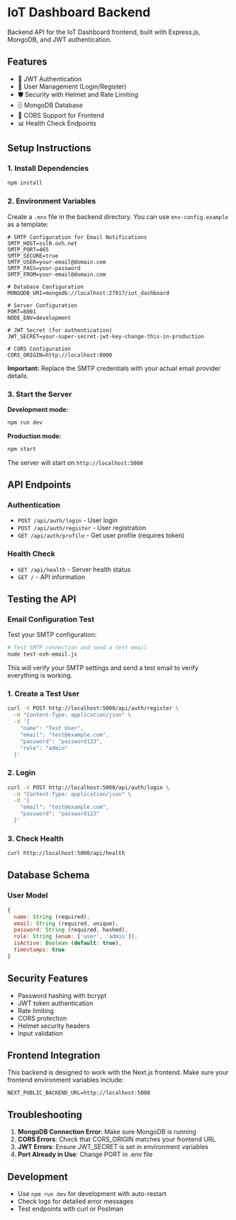 # IoT Dashboard Backend

Backend API for the IoT Dashboard frontend, built with Express.js, MongoDB, and JWT authentication.

## Features

- 🔐 JWT Authentication
- 👤 User Management (Login/Register)
- 🛡️ Security with Helmet and Rate Limiting
- 🗄️ MongoDB Database
- 🔄 CORS Support for Frontend
- 📊 Health Check Endpoints

## Setup Instructions

### 1. Install Dependencies

```bash
npm install
```

### 2. Environment Variables

Create a `.env` file in the backend directory. You can use `env-config.example` as a template:

```env
# SMTP Configuration for Email Notifications
SMTP_HOST=ssl0.ovh.net
SMTP_PORT=465
SMTP_SECURE=true
SMTP_USER=your-email@domain.com
SMTP_PASS=your-password
SMTP_FROM=your-email@domain.com

# Database Configuration
MONGODB_URI=mongodb://localhost:27017/iot_dashboard

# Server Configuration
PORT=8001
NODE_ENV=development

# JWT Secret (for authentication)
JWT_SECRET=your-super-secret-jwt-key-change-this-in-production

# CORS Configuration
CORS_ORIGIN=http://localhost:8000
```

**Important:** Replace the SMTP credentials with your actual email provider details.

### 3. Start the Server

**Development mode:**
```bash
npm run dev
```

**Production mode:**
```bash
npm start
```

The server will start on `http://localhost:5000`

## API Endpoints

### Authentication

- `POST /api/auth/login` - User login
- `POST /api/auth/register` - User registration
- `GET /api/auth/profile` - Get user profile (requires token)

### Health Check

- `GET /api/health` - Server health status
- `GET /` - API information

## Testing the API

### Email Configuration Test

Test your SMTP configuration:

```bash
# Test SMTP connection and send a test email
node test-ovh-email.js
```

This will verify your SMTP settings and send a test email to verify everything is working.

### 1. Create a Test User

```bash
curl -X POST http://localhost:5000/api/auth/register \
  -H "Content-Type: application/json" \
  -d '{
    "name": "Test User",
    "email": "test@example.com",
    "password": "password123",
    "role": "admin"
  }'
```

### 2. Login

```bash
curl -X POST http://localhost:5000/api/auth/login \
  -H "Content-Type: application/json" \
  -d '{
    "email": "test@example.com",
    "password": "password123"
  }'
```

### 3. Check Health

```bash
curl http://localhost:5000/api/health
```

## Database Schema

### User Model

```javascript
{
  name: String (required),
  email: String (required, unique),
  password: String (required, hashed),
  role: String (enum: ['user', 'admin']),
  isActive: Boolean (default: true),
  timestamps: true
}
```

## Security Features

- Password hashing with bcrypt
- JWT token authentication
- Rate limiting
- CORS protection
- Helmet security headers
- Input validation

## Frontend Integration

This backend is designed to work with the Next.js frontend. Make sure your frontend environment variables include:

```env
NEXT_PUBLIC_BACKEND_URL=http://localhost:5000
```

## Troubleshooting

1. **MongoDB Connection Error**: Make sure MongoDB is running
2. **CORS Errors**: Check that CORS_ORIGIN matches your frontend URL
3. **JWT Errors**: Ensure JWT_SECRET is set in environment variables
4. **Port Already in Use**: Change PORT in .env file

## Development

- Use `npm run dev` for development with auto-restart
- Check logs for detailed error messages
- Test endpoints with curl or Postman 